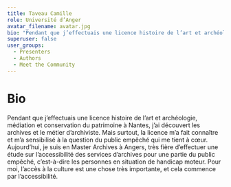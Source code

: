 ```yaml
---
title: Taveau Camille
role: Université d’Anger
avatar_filename: avatar.jpg
bio: "Pendant que j’effectuais une licence histoire de l’art et archéologie, médiation et conservation du patrimoine à Nantes, j’ai découvert les archives et le métier d’archiviste. Mais surtout, la licence m’a fait connaître et m’a sensibilisé à la question du public empêché qui me tient à cœur. Aujourd’hui, je suis en Master Archives à Angers, très fière d’effectuer une étude sur l’accessibilité des services d’archives pour une partie du public empêché, c’est-à-dire les personnes en situation de handicap moteur. Pour moi, l’accès à la culture est une chose très importante, et cela commence par l’accessibilité."
superuser: false
user_groups:
  - Presenters
  - Authors
  - Meet the Community
---
```


# Bio

Pendant que j’effectuais une licence histoire de l’art et archéologie, médiation et conservation du patrimoine à Nantes, j’ai découvert les archives et le métier d’archiviste. Mais surtout, la licence m’a fait connaître et m’a sensibilisé à la question du public empêché qui me tient à cœur. Aujourd’hui, je suis en Master Archives à Angers, très fière d’effectuer une étude sur l’accessibilité des services d’archives pour une partie du public empêché, c’est-à-dire les personnes en situation de handicap moteur. Pour moi, l’accès à la culture est une chose très importante, et cela commence par l’accessibilité.
